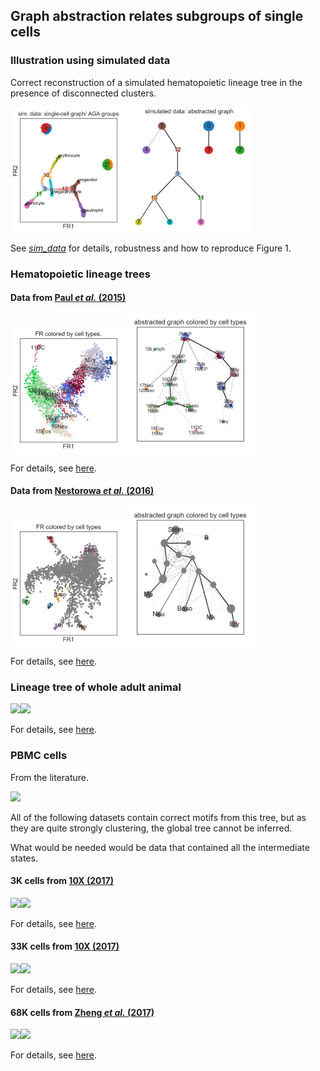 ## Graph abstraction relates subgroups of single cells


### Illustration using simulated data

Correct reconstruction of a simulated hematopoietic lineage tree in the presence
of disconnected clusters.

<img src="./sim_data/figures/aga_draw_graph_fr.png" height="200"><img src="./sim_data/figures/aga_graph.png" height="200">

See [*sim_data*](sim_data) for details, robustness and how to reproduce Figure 1.


### Hematopoietic lineage trees

#### Data from [Paul *et al.* (2015)](http://doi.org/10.1016/j.cell.2015.11.01)

<img src="./paul15/figures/draw_graph_fr.png" height="200"><img src="./paul15/figures/aga_graph.png" height="220">

For details, see [here](./paul15/).

#### Data from [Nestorowa *et al.* (2016)](http://doi.org/10.1182/blood-2016-05-716480)

<img src="./nestorowa16/figures/draw_graph_fr.png" height="200"><img src="./nestorowa16/figures/aga_graph.png" height="220">

For details, see [here](./nestorowa16).


### Lineage tree of whole adult animal

<img src="./figs_planaria/tsne.png" height="350"><img src="./figs_planaria/aga_graph.svg" height="450">

For details, see [here](./planaria).


### PBMC cells

From the literature.

<img src="./PBMCs_LineageTree.jpg" height="220">

All of the following datasets contain correct motifs from this tree, but as they are quite strongly clustering, the global tree cannot be inferred.

What would be needed would be data that contained all the intermediate states.

#### 3K cells from [10X (2017)](https://support.10xgenomics.com/single-cell-gene-expression/datasets/1.1.0/pbmc3k)

<img src="./figs_pbmc3k/tsne.png" height="200"><img src="./figs_pbmc3k/aga_graph.png" height="220">

For details, see [here](pbmc3k.html).

#### 33K cells from [10X (2017)](https://support.10xgenomics.com/single-cell-gene-expression/datasets/1.1.0/pbmc33k)

<img src="./figs_pbmc33k/tsne.png" height="200"><img src="./figs_pbmc33k/aga_graph.png" height="220">

For details, see [here](pbmc33k.html).

#### 68K cells from [Zheng *et al.* (2017)](https://doi.org/10.1038/ncomms14049)

<img src="./figs_zheng17/tsne.png" height="200"><img src="./figs_zheng17/aga_graph.png" height="220">

For details, see [here](zheng17.html).





